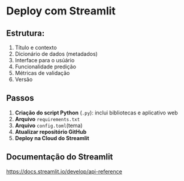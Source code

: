# **Deploy com Streamlit**

## Estrutura:

1. Título e contexto
2. Dicionário de dados (metadados)
3. Interface para o usúário
4. Funcionalidade predição
5. Métricas de validação
6. Versão

## Passos

1. **Criação do script Python** (`.py`): inclui bibliotecas e aplicativo web
2. **Arquivo** `requirements.txt`
3. **Arquivo** `config.toml`(tema)
4. **Atualizar repositório GitHub**
5. **Deploy na Cloud do Streamlit**

## Documentação do Streamlit

https://docs.streamlit.io/develop/api-reference
